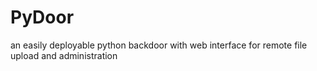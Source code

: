 # PyDoor
an easily deployable python backdoor with web interface for remote file upload and administration
